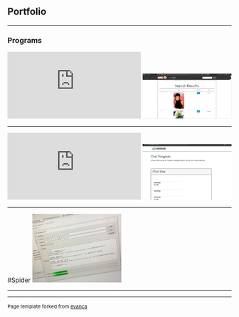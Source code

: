 ## Portfolio

---

### Programs

![Marvel Character Lookup](http://jimskon.com/class/softdev/zhou1/marvelproject3/marvelproject3.html)
<img src="images/p1-3-1 (2).PNG?raw=true" width="200px"/>

---
![Webchat](http://jimskon.com/class/softdev/team4/webchat/webchat.html)
<img src="images/webchat.png?raw=true" width="200px"/>

---
#Spider
<img src="images/spider.jpg?raw=true" width="200px"/>

---


---
<p style="font-size:11px">Page template forked from <a href="https://github.com/evanca/quick-portfolio">evanca</a></p>
<!-- Remove above link if you don't want to attibute -->
